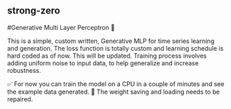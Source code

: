 ## strong-zero
#Generative Multi Layer Perceptron 🤖 

This is a simple, custom written, Generative MLP for time series learning and generation. 
The loss function is totally custom and learning schedule is hard coded as of now. This will be updated.
Training process involves adding uniform noise to input data, to help generalize and increase robustness. 

✅ For now you can train the model on a CPU in a couple of minutes and see the example data generated. 
🚫 The weight saving and loading needs to be repaired. 
